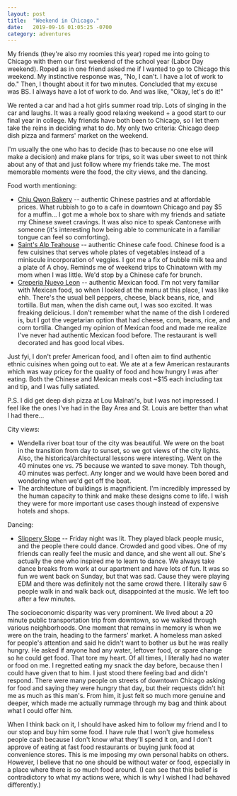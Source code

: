 ```yaml
---
layout: post
title:  "Weekend in Chicago."
date:   2019-09-16 01:05:25 -0700
category: adventures
---
```


My friends (they're also my roomies this year) roped me into going to Chicago with them our first weekend of the school year (Labor Day weekend). Roped as in one friend asked me if I wanted to go to Chicago this weekend. My instinctive response was, "No, I can't. I have a lot of work to do." Then, I thought about it for two minutes. Concluded that my excuse was BS. I always have a lot of work to do. And was like, "Okay, let's do it!"

We rented a car and had a hot girls summer road trip. Lots of singing in the car and laughs. It was a really good relaxing weekend + a good start to our final year in college. My friends have both been to Chicago, so I let them take the reins in deciding what to do. My only two criteria: Chicago deep dish pizza and farmers' market on the weekend. 

I'm usually the one who has to decide (has to because no one else will make a decision) and make plans for trips, so it was uber sweet to not think about any of that and just follow where my friends take me. The most memorable moments were the food, the city views, and the dancing.

Food worth mentioning:
* [Chiu Qwon Bakery][bakery] -- authentic Chinese pastries and at affordable prices. What rubbish to go to a cafe in downtown Chicago and pay $5 for a muffin... I got me a whole box to share with my friends and satiate my Chinese sweet cravings. It was also nice to speak Cantonese with someone (it's interesting how being able to communicate in a familiar tongue can feel so comforting).
* [Saint's Alp Teahouse][chinesefood] -- authentic Chinese cafe food. Chinese food is a few cuisines that serves whole plates of vegetables instead of a miniscule incorporation of veggies. I got me a fix of bubble milk tea and a plate of A choy. Reminds me of weekend trips to Chinatown with my mom when I was little. We'd stop by a Chinese cafe for brunch.
* [Creperia Nuevo Leon][mexicanfood] -- authentic Mexican food. I'm not very familiar with Mexican food, so when I looked at the menu at this place, I was like ehh. There's the usual bell peppers, cheese, black beans, rice, and tortilla. But man, when the dish came out, I was soo excited. It was freaking delicious. I don't remember what the name of the dish I ordered is, but I got the vegetarian option that had cheese, corn, beans, rice, and corn tortilla. Changed my opinion of Mexican food and made me realize I've never had authentic Mexican food before. The restaurant is well decorated and has good local vibes.

Just fyi, I don't prefer American food, and I often aim to find authentic ethnic cuisines when going out to eat. We ate at a few American restaurants which was way pricey for the quality of food and how hungry I was after eating. Both the Chinese and Mexican meals cost ~$15 each including tax and tip, and I was fully satiated.

P.S. I did get deep dish pizza at Lou Malnati's, but I was not impressed. I feel like the ones I've had in the Bay Area and St. Louis are better than what I had there... 

City views:
* Wendella river boat tour of the city was beautiful. We were on the boat in the transition from day to sunset, so we got views of the city lights. Also, the historical/architectural lessons were interesting. Went on the 40 minutes one vs. 75 because we wanted to save money. Tbh though, 40 minutes was perfect. Any longer and we would have been bored and wondering when we'd get off the boat. 
* The architecture of buildings is magnificient. I'm incredibly impressed by the human capacity to think and make these designs come to life. I wish they were for more important use cases though instead of expensive hotels and shops.

Dancing:
* [Slippery Slope][slipperyslope] -- Friday night was lit. They played black people music, and the people there could dance. Crowded and good vibes. One of my friends can really feel the music and dance, and she went all out. She's actually the one who inspired me to learn to dance. We always take dance breaks from work at our apartment and have lots of fun. It was so fun we went back on Sunday, but that was sad. Cause they were playing EDM and there was definitely not the same crowd there. I literally saw 6 people walk in and walk back out, disappointed at the music. We left too after a few minutes.

The socioeconomic disparity was very prominent. We lived about a 20 minute public transportation trip from downtown, so we walked through various neighborhoods. One moment that remains in memory is when we were on the train, heading to the farmers' market. A homeless man asked for people's attention and said he didn't want to bother us but he was really hungry. He asked if anyone had any water, leftover food, or spare change so he could get food. That tore my heart. Of all times, I literally had no water or food on me. I regretted eating my snack the day before, because then I could have given that to him. I just stood there feeling bad and didn't respond. There were many people on streets of downtown Chicago asking for food and saying they were hungry that day, but their requests didn't hit me as much as this man's. From him, it just felt so much more genuine and deeper, which made me actually rummage through my bag and think about what I could offer him.

When I think back on it, I should have asked him to follow my friend and I to our stop and buy him some food. I have rule that I won't give homeless people cash because I don't know what they'll spend it on, and I don't approve of eating at fast food restaurants or buying junk food at convenience stores. This is me imposing my own personal habits on others. However, I believe that no one should be without water or food, especially in a place where there is so much food around. (I can see that this belief is contradictory to what my actions were, which is why I wished I had behaved differently.)

[bakery]: http://www.cqbakery.com/menu/
[chinesefood]: https://www.saintsalpchicago.com/
[mexicanfood]: http://www.creperianuevoleon.com/index.html#foodline
[slipperyslope]: https://www.slipperyslopechicago.com/